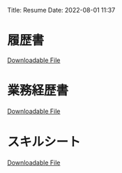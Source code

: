 Title: Resume
Date: 2022-08-01 11:37


# 履歴書　　


[Downloadable File]({attach}Resume/Resume_Shubin_Sun_JA_履歴書.pdf)





# 業務経歴書　　


[Downloadable File]({attach}Resume/Resume_Shubin_Sun_JA_職務経歴書.pdf)　　



# スキルシート　　

[Downloadable File]({attach}Resume/Resume_Shubin_Sun_JA_スキルシート.pdf)　　　

